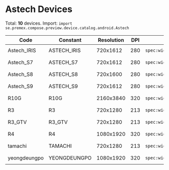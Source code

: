 # Astech Devices

Total: **10** devices. Import: `import se.premex.compose.preview.device.catalog.android.Astech`

| Code | Constant | Resolution | DPI | Compose Spec | Preview Usage |
|------|----------|------------|-----|-------------|---------------|
| Astech_IRIS | ASTECH_IRIS | 720x1612 | 280 | `spec:width=720px,height=1612px,dpi=280` | `@Preview(device = Astech.ASTECH_IRIS)` |
| Astech_S7 | ASTECH_S7 | 720x1612 | 280 | `spec:width=720px,height=1612px,dpi=280` | `@Preview(device = Astech.ASTECH_S7)` |
| Astech_S8 | ASTECH_S8 | 720x1600 | 280 | `spec:width=720px,height=1600px,dpi=280` | `@Preview(device = Astech.ASTECH_S8)` |
| Astech_S9 | ASTECH_S9 | 720x1612 | 280 | `spec:width=720px,height=1612px,dpi=280` | `@Preview(device = Astech.ASTECH_S9)` |
| R10G | R10G | 2160x3840 | 320 | `spec:width=2160px,height=3840px,dpi=320` | `@Preview(device = Astech.R10G)` |
| R3 | R3 | 720x1280 | 213 | `spec:width=720px,height=1280px,dpi=213` | `@Preview(device = Astech.R3)` |
| R3_GTV | R3_GTV | 720x1280 | 213 | `spec:width=720px,height=1280px,dpi=213` | `@Preview(device = Astech.R3_GTV)` |
| R4 | R4 | 1080x1920 | 320 | `spec:width=1080px,height=1920px,dpi=320` | `@Preview(device = Astech.R4)` |
| tamachi | TAMACHI | 720x1280 | 213 | `spec:width=720px,height=1280px,dpi=213` | `@Preview(device = Astech.TAMACHI)` |
| yeongdeungpo | YEONGDEUNGPO | 1080x1920 | 320 | `spec:width=1080px,height=1920px,dpi=320` | `@Preview(device = Astech.YEONGDEUNGPO)` |

<!-- Generated automatically. Do not edit manually. -->
